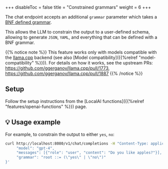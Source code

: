
+++
disableToc = false
title = "Constrained grammars"
weight = 6
+++

The chat endpoint accepts an additional `grammar` parameter which takes a [BNF defined grammar](https://en.wikipedia.org/wiki/Backus%E2%80%93Naur_form).

This allows the LLM to constrain the output to a user-defined schema, allowing to generate `JSON`, `YAML`, and everything that can be defined with a BNF grammar.

{{% notice note %}}
This feature works only with models compatible with the [llama.cpp](https://github.com/ggerganov/llama.cpp) backend (see also [Model compatibility]({{%relref "model-compatibility" %}})). For details on how it works, see the upstream PRs: https://github.com/ggerganov/llama.cpp/pull/1773, https://github.com/ggerganov/llama.cpp/pull/1887
{{% /notice %}}

## Setup

Follow the setup instructions from the [LocalAI functions]({{%relref "features/openai-functions" %}}) page.

## 💡 Usage example

For example, to constrain the output to either `yes`, `no`:

```bash
curl http://localhost:8080/v1/chat/completions -H "Content-Type: application/json" -d '{
     "model": "gpt-4",
     "messages": [{"role": "user", "content": "Do you like apples?"}],
     "grammar": "root ::= (\"yes\" | \"no\")"
}'
```
